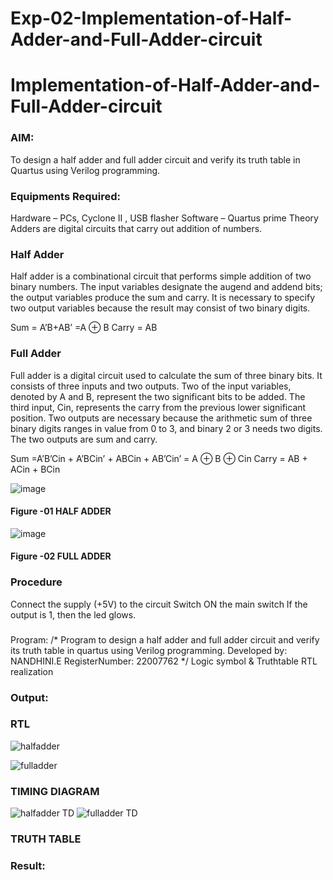 # Exp-02-Implementation-of-Half-Adder-and-Full-Adder-circuit

# Implementation-of-Half-Adder-and-Full-Adder-circuit
### AIM:
To design a half adder and full adder circuit and verify its truth table in Quartus using Verilog programming.

### Equipments Required:
Hardware – PCs, Cyclone II , USB flasher
Software – Quartus prime
Theory
Adders are digital circuits that carry out addition of numbers.

### Half Adder
Half adder is a combinational circuit that performs simple addition of two binary numbers. The input variables designate the augend and addend bits; the output variables produce the sum and carry. It is necessary to specify two output variables because the result may consist of two binary digits.

Sum = A’B+AB’ =A ⊕ B Carry = AB

### Full Adder
Full adder is a digital circuit used to calculate the sum of three binary bits. It consists of three inputs and two outputs. Two of the input variables, denoted by A and B, represent the two significant bits to be added. The third input, Cin, represents the carry from the previous lower significant position. Two outputs are necessary because the arithmetic sum of three binary digits ranges in value from 0 to 3, and binary 2 or 3 needs two digits. The two outputs are sum and carry.

Sum =A’B’Cin + A’BCin’ + ABCin + AB’Cin’ = A ⊕ B ⊕ Cin Carry = AB + ACin + BCin

 ![image](https://user-images.githubusercontent.com/36288975/163552156-a13e5a56-c638-4110-97d9-8896907c8d25.png)

#### Figure -01 HALF ADDER 


![image](https://user-images.githubusercontent.com/36288975/163552057-b3547877-6d07-45b4-b7e0-bcfebfad9e1d.png)

#### Figure -02 FULL ADDER 

### Procedure

Connect the supply (+5V) to the circuit
Switch ON the main switch
If the output is 1, then the led glows.
### 
Program:
/*
Program to design a half adder and full adder circuit and verify its truth table in quartus using Verilog programming.
Developed by: NANDHINI.E
RegisterNumber: 22007762 
*/
Logic symbol & Truthtable
RTL realization

### Output:
### RTL
![halfadder](https://user-images.githubusercontent.com/121998147/214272243-e0083493-3d99-42b9-a2bb-2e01f246c825.png)

![fulladder](https://user-images.githubusercontent.com/121998147/214272845-26ae48a3-b36f-437e-8b9d-bf77ea1f729c.png)

### TIMING DIAGRAM
![halfadder TD](https://user-images.githubusercontent.com/121998147/214273002-16960425-c62c-4c0c-b144-bdf4df917b43.png)
![fulladder TD](https://user-images.githubusercontent.com/121998147/214273034-e8366d83-03ad-4477-86c4-ff4fed419090.png)


### TRUTH TABLE 

### Result:
